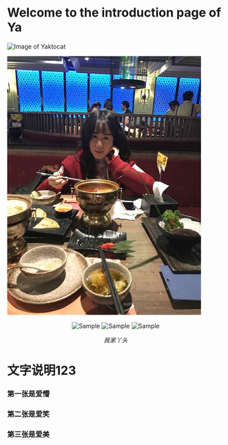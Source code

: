 # Welcome to the introduction page of Ya


![Image of Yaktocat](https://octodex.github.com/images/yaktocat.png)

![Image of Yaktocat2](./image/cui22.png)

<p align="center">
	<img src="https://github.com/yazhou2019/introduction/blob/master/image/cui22.jpeg"  alt="Sample" width="25%" height="25%" > 
	<img src="https://github.com/yazhou2019/introduction/blob/master/image/jiong.jpeg" alt="Sample" width="25%" height="25%" > 
	<img src="https://github.com/yazhou2019/introduction/blob/master/image/cui11.jpeg" alt="Sample" width="25%" height="25%" > 
	<p align="center">	
		<em>我家丫头</em>
		 </p>
 </p>






# 文字说明123
### 第一张是爱懵
### 第二张是爱笑
### 第三张是爱美
